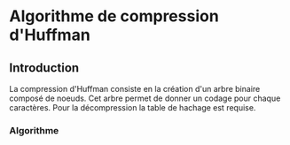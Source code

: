 # Algorithme de compression d'Huffman

## Introduction
La compression d'Huffman consiste en la création d'un arbre binaire composé de noeuds. Cet arbre permet de donner un codage pour chaque caractères. Pour la décompression la table de hachage est requise.

### Algorithme